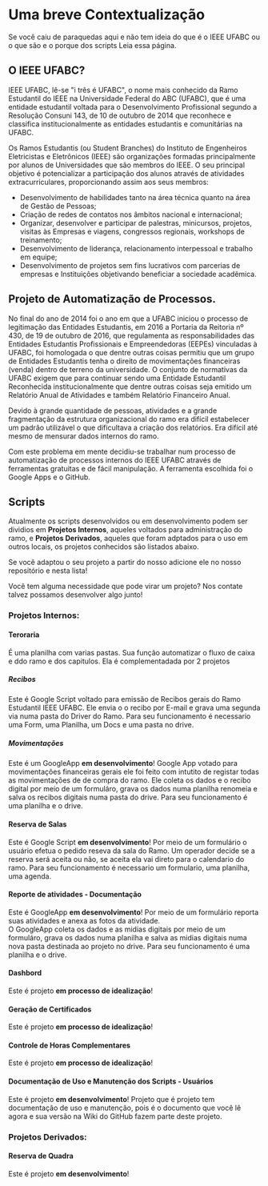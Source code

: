# Uma breve Contextualização

Se você caiu de paraquedas aqui e não tem ideia do que é o IEEE UFABC ou o que são e o porque dos scripts Leia essa página.

## O IEEE UFABC?

IEEE UFABC, lê-se "i três é UFABC", o nome mais conhecido da Ramo Estudantil do IEEE na Universidade Federal do ABC (UFABC), que é uma entidade estudantil voltada para o Desenvolvimento Profissional segundo a Resolução Consuni 143, de 10 de outubro de 2014 que reconhece e classifica institucionalmente as entidades estudantis e comunitárias na UFABC.

Os Ramos Estudantis (ou Student Branches) do Instituto de Engenheiros Eletricistas e Eletrônicos (IEEE) são organizações formadas principalmente por alunos de Universidades que são membros do IEEE. O seu principal objetivo é potencializar a participação dos alunos através de atividades extracurriculares, proporcionando assim aos seus membros:

- Desenvolvimento de habilidades tanto na área técnica quanto na área de Gestão de Pessoas;
- Criação de redes de contatos nos âmbitos nacional e internacional;
- Organizar, desenvolver e participar de palestras, minicursos, projetos, visitas às  Empresas e viagens, congressos regionais, workshops de treinamento;
- Desenvolvimento de liderança, relacionamento interpessoal e trabalho em equipe;
- Desenvolvimento de projetos sem fins lucrativos com parcerias de empresas e Instituições objetivando beneficiar a sociedade acadêmica.

## Projeto de Automatização de Processos.

No final do ano de 2014 foi o ano em que a UFABC iniciou o processo de legitimação das Entidades Estudantis, em 2016 a Portaria da Reitoria nº 430, de 19 de outubro de 2016, que regulamenta as responsabilidades das Entidades Estudantis Profissionais e Empreendedoras (EEPEs) vinculadas à UFABC, foi homologada o que dentre outras coisas permitiu que um grupo de Entidades Estudantis tenha o direito de  movimentações financeiras (venda) dentro de terreno da universidade. O conjunto de normativas da UFABC exigem que para continuar sendo uma Entidade Estudantil Reconhecida institucionalmente que dentre outras coisas seja emitido um Relatório Anual de Atividades e também Relatório Financeiro Anual. 

Devido à grande quantidade de pessoas, atividades e a grande fragmentação da estrutura organizacional do ramo era difícil estabelecer um padrão utilizável o que dificultava a criação dos relatórios. Era difícil até mesmo de mensurar dados internos do ramo.

Com este problema em mente decidiu-se trabalhar num processo de automatização de processos internos do IEEE UFABC através de ferramentas gratuitas e de fácil manipulação. A ferramenta escolhida foi o Google Apps e o GitHub.

## Scripts 

Atualmente os scripts desenvolvidos ou em desenvolvimento podem ser dividios em **Projetos Internos**, aqueles voltados para administração do ramo, e **Projetos Derivados**, aqueles que foram adptados para o uso em outros locais, os projetos conhecidos são listados abaixo.


Se você adaptou o seu projeto a partir do nosso adicione ele no nosso repositório e nesta lista! 

Você tem alguma necessidade que pode virar um projeto? Nos contate talvez possamos desenvolver algo junto!

### **Projetos Internos:**

#### Teroraria
É uma planilha com varias pastas. Sua função automatizar o fluxo de caixa  e ddo ramo e dos capitulos. Ela é complementadada por 2 projetos

##### Recibos 
Este é Google Script voltado para emissão de Recibos gerais do Ramo Estudantil IEEE UFABC. 
Ele envia o o recibo por E-mail e grava uma segunda via numa pasta do Driver do Ramo. 
Para seu funcionamento é necessario uma Form, uma Planilha, um Docs e uma pasta no drive.

##### Movimentações
Este é um GoogleApp **em desenvolvimento**!
Google App votado para movimentações financeiras gerais ele foi feito com intutito de registar todas as movimentações de de compra do ramo.
Ele coleta os dados e o recibo digital por meio de um formuláro, grava os dados numa planilha renomeia e salva os recibos digitais numa pasta do drive.
Para seu funcionamento é uma planilha e o drive.

#### Reserva de Salas
Este é Google Script **em desenvolvimento**! 
Por meio de um formulário o usuário efetua o pedido reseva da sala do Ramo.  Um operador decide se a reserva será aceita ou não, se aceita ela vai direto para o calendario do ramo. 
Para seu funcionamento é necessario um formulario, uma planilha, uma agenda.

#### Reporte de atividades - Documentação 
Este é GoogleApp **em desenvolvimento**! 
Por meio de um formulário reporta suas atividades e anexa as fotos da atividade.  
O GoogleApp coleta os dados e as midias digitais por meio de um formuláro, grava os dados numa planilha e salva as midias digitais numa nova pasta destinada ao projeto no drive.
Para seu funcionamento é uma planilha e o drive.

#### Dashbord

Este é projeto **em processo de idealização**! 

#### Geração de Certificados

Este é projeto **em processo de idealização**! 

#### Controle de Horas Complementares 

Este é projeto **em processo de idealização**! 

#### Documentação de Uso e Manutenção dos Scripts - Usuários

Este é projeto **em desenvolvimento**!
Projeto que é projeto tem documentação de uso e manutenção, pois é o documento que você lê agora e sua versão na Wiki do GitHub fazem parte deste projeto.



### **Projetos Derivados:**

#### Reserva de Quadra 

Este é projeto **em desenvolvimento**!